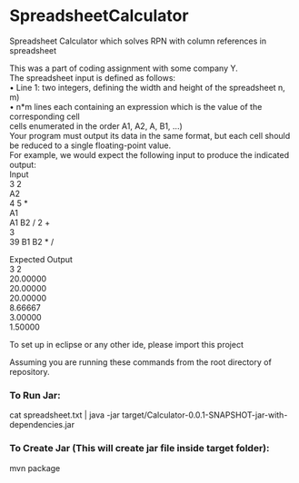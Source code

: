 # SpreadsheetCalculator
Spreadsheet Calculator which solves RPN with column references in spreadsheet

This was a part of coding assignment with some company Y.  
The spreadsheet input is defined as follows:   
• Line 1: two integers, defining the width and height of the spreadsheet  n, m)  
• n*m lines each containing an expression which is the value of the corresponding cell  
 cells enumerated in the order A1, A2, A<n>, B1, ...)  
Your program must output its data in the same format, but each cell should be reduced to a single floating-point value.  
For example, we would expect the following input to produce the indicated output:  
 Input                
 3 2  
 A2  
 4 5 *  
 A1  
 A1 B2 / 2 +  
 3  
 39 B1 B2 * /  
 
 Expected Output  
 3 2  
 20.00000  
 20.00000  
 20.00000  
 8.66667  
 3.00000  
 1.50000  

To set up in eclipse or any other ide, please import this project

Assuming you are running these commands from the root directory of repository.
### To Run Jar:
cat spreadsheet.txt | java -jar target/Calculator-0.0.1-SNAPSHOT-jar-with-dependencies.jar

### To Create Jar (This will create jar file inside target folder):
mvn package

